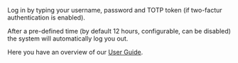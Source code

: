 Log in by typing your username, password and TOTP token (if two-factur authentication is enabled).

After a pre-defined time (by default 12 hours, configurable, can be disabled) the system will automatically log you out.

Here you have an overview of our [User Guide](https://github.com/liquidinvestigations/docs/wiki/User-Guide).